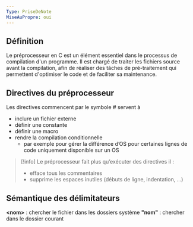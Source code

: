 ```yaml
---
Type: PriseDeNote
MiseAuPropre: oui
---
```


## Définition
Le préprocesseur en C est un élément essentiel dans le processus de compilation d'un programme. Il est chargé de traiter les fichiers source avant la compilation, afin de réaliser des tâches de pré-traitement qui permettent d'optimiser le code et de faciliter sa maintenance.

## Directives du préprocesseur
Les directives commencent par le symbole # servent à

-   inclure un fichier externe
-   définir une constante
-   définir une macro
-   rendre la compilation conditionnelle
    -   par exemple pour gérer la différence d’OS pour certaines lignes de code uniquement disponible sur un OS

>[!info]
>Le préprocesseur fait plus qu’exécuter des directives il :
>- efface tous les commentaires
>- supprime les espaces inutiles (débuts de ligne, indentation, ...)

## Sémantique des délimitateurs
**\<nom>** : chercher le fichier dans les dossiers système
**"nom"** : chercher dans le dossier courant